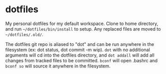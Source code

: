 # dotfiles

My personal dotfiles for my default workspace. Clone to home directory, and run `~/dotfiles/bin/install` to setup. Any replaced files are moved to `~/dotfiles/.old/`.

The dotfiles git repo is aliased to "dot" and can be run anywhere in the filesystem (ex: dot status, dot commit -m wip). `dot` with no additional arguments will cd into the dotfiles directory, and `dot addall` will add all changes from tracked files to be committed. `bconf` will open .bashrc and `bconf so` will source it anywhere in the filesystem.


